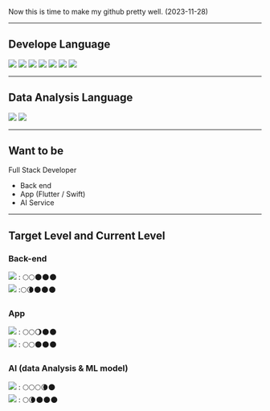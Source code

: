 
Now this is time to make my github pretty well. (2023-11-28)

---
## Develope Language

<img src="https://img.shields.io/badge/flutter-02569B?style=for-the-badge&logo=Flutter&logoColor=skyblue"> <img src="https://img.shields.io/badge/swift-F05138?style=for-the-badge&logo=Swift&logoColor=skyblue"> <img src="https://img.shields.io/badge/Java-ffffff?style=for-the-badge&logo=Java&logoColor=red"> <img src="https://img.shields.io/badge/python-306998?style=for-the-badge&logo=Python&logoColor=yellow"> <img src="https://img.shields.io/badge/Flask-ffffff?style=for-the-badge&logo=Flask&logoColor=black"> <img src="https://img.shields.io/badge/springboot-6DB33F?style=for-the-badge&logo=Springboot&logoColor=white"> <img src="https://img.shields.io/badge/spring-6DB33F?style=for-the-badge&logo=Spring&logoColor=white"> 

---
## Data Analysis Language
<img src="https://img.shields.io/badge/python-306998?style=for-the-badge&logo=Python&logoColor=yellow"> 
<img src="https://img.shields.io/badge/R-ffffff?style=for-the-badge&logo=R&logoColor=blue"> 


---
## Want to be
Full Stack Developer
- Back end 
- App (Flutter / Swift)
- AI Service

---
## Target Level and Current Level

### Back-end
<img src="https://img.shields.io/badge/springboot-6DB33F?style=for-the-badge&logo=Springboot&logoColor=white"> : 🌕🌕🌑🌑🌑   
<img src="https://img.shields.io/badge/Flask-ffffff?style=for-the-badge&logo=Flask&logoColor=black"> :🌕🌘🌑🌑🌑   

### App
<img src="https://img.shields.io/badge/flutter-02569B?style=for-the-badge&logo=Flutter&logoColor=skyblue"> : 🌕🌕🌖🌑🌑   
<img src="https://img.shields.io/badge/swift-F05138?style=for-the-badge&logo=Swift&logoColor=skyblue"> : 🌕🌕🌑🌑🌑    


### AI (data Analysis & ML model)
<img src="https://img.shields.io/badge/python-306998?style=for-the-badge&logo=Python&logoColor=yellow"> : 🌕🌕🌕🌘🌑   
<img src="https://img.shields.io/badge/R-ffffff?style=for-the-badge&logo=R&logoColor=blue">  : 🌕🌘🌑🌑🌑   


